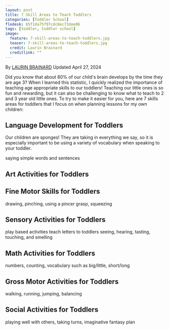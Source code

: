 ```yaml
---
layout: post
title: 7 Skill Areas to Teach Toddlers
categories: [Toddler School]
flodesk: 65f1da75f97cdc8ec73dee06
tags: [toddler, toddler school]
image:
  feature: 7-skill-areas-to-teach-toddlers.jpg
  teaser: 7-skill-areas-to-teach-toddlers.jpg
  credit: Laurin Brainard
  creditlink: ""
---
```

By [LAURIN BRAINARD](https://theprimarybrain.com/menu/about/) Updated April 27, 2024

Did you know that about 80% of our child's brain develops by the time they are age 3? When I learned this statistic, I quickly realized the importance of teaching age appropriate skills to our toddlers! Teaching our little ones is so fun and rewarding, but it can also be challenging to know what to teach to 2 and 3 year old little ones. To try to make it easier for you, here are 7 skills areas for toddlers that I focus on when planning lessons for my own children:

## Language Development for Toddlers
Our children are sponges! They are taking in everything we say, so it is especially important to be using a variety of vocabulary when speaking to your toddler. 

saying simple words and sentences
## Art Activities for Toddlers

## Fine Motor Skills for Toddlers
drawing, pinching, using a pincer grasp, squeezing

## Sensory Activities for Toddlers
play based activities
teach letters to toddlers
seeing, hearing, tasting, touching, and smelling

## Math Activities for Toddlers
numbers, counting, vocabulary such as big/little, short/long

## Gross Motor Activities for Toddlers
walking, running, jumping, balancing

## Social Activities for Toddlers
playing well with others, taking turns, imaginative fantasy plan